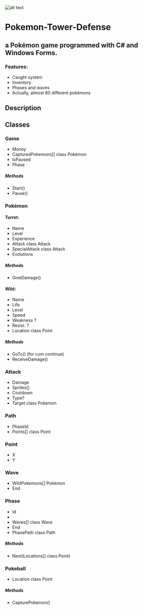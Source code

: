 ![alt text](https://i0.wp.com/multarte.com.br/wp-content/uploads/2019/03/pokemon-png-logo.png?fit=2000%2C736&ssl=1)
# Pokemon-Tower-Defense
<h2>a Pokémon game programmed with C# and Windows Forms.</h2>
<h3>Features:</h3>
<ul>
  <li>Caught system</li>
  <li>Inventory</li>
  <li>Phases and waves</li>
  <li>Actually, almost 80 different pokémons</li>
</ul>

## Description
<h2>Classes</h2>
	<h3>Game</h3>
		<ul>
  			<li>Money</li>
			<li>CapturedPokemons[] class Pokémon</li>
			<li>IsPaused</li>
			<li>Phase</li>
		</ul>
		<h5>Methods</h5>
		<ul>
			<li>Start()</li>
			<li>Pause()</li>
		</ul>
	<h3>Pokémon</h3>
		<h4>Turret:</h4>
		<ul>
			<li>Name</li>
			<li>Level</li>
			<li>Experience</li>
			<li>Attack class Attack</li>
			<li>SpecialAttack class Attack</li>
			<li>Evolutions</li>
		</ul>
			<h5>Methods</h5>
			<ul>
				<li>GiveDamage()</li>
			</ul>
		<h4>Wild:</h4>
		<ul>
			<li>Name</li>
			<li>Life</li>
			<li>Level</li>
			<li>Speed</li>
			<li>Weakness ?</li>
			<li>Resist. ?</li>
			<li>Location class Point</li>
		</ul>
			<h5>Methods</h5>
			<ul>
				<li>GoTo() (for com continue)</li>
				<li>ReceiveDamage()</li>
			</ul>
	<h3>Attack</h3>
		<ul>
			<li>Damage</li>
			<li>Sprites[]</li>
			<li>Cooldown</li>
			<li>Type?</li>
			<li>Target class Pokemon</li>
		</ul>
	<h3>Path</h3>
		<ul>
			<li>PhaseId</li>
			<li>Points[] class Point</li>
		</ul>
	<h3>Point</h3>
		<ul>
			<li>X</li>
			<li>Y</li>
		</ul>
	<h3>Wave</h3>
		<ul>
			<li>WildPokemons[] Pokémon</li>
			<li>End</li>
		</ul>
	<h3>Phase</h3>
		<ul>
			<li>Id<li>
			<li>Waves[] class Wave</li>
			<li>End</li>
			<li>PhasePath class Path</li>
		</ul>
		<h5>Methods</h5>
		<ul>
			<li>Next(Locations[] class Point)</li>
		</ul>
	<h3>Pokeball</h3>
		<ul>
		<li>Location class Point</li>
		</ul>
		<h5>Methods</h5>
		<ul>
			<li>CapturePokemon()</li>
		</ul>

